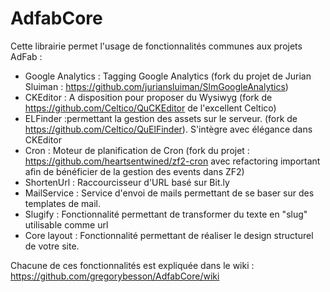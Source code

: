 AdfabCore
=========

Cette librairie permet l'usage de fonctionnalités communes aux projets AdFab :

- Google Analytics : Tagging Google Analytics (fork du projet de Jurian Sluiman : https://github.com/juriansluiman/SlmGoogleAnalytics)
- CKEditor :  A disposition pour proposer du Wysiwyg (fork de https://github.com/Celtico/QuCKEditor de l'excellent Celtico)
- ELFinder :permettant la gestion des assets sur le serveur. (fork de https://github.com/Celtico/QuElFinder). S'intègre avec élégance dans CKEditor
- Cron : Moteur de planification de Cron (fork du projet : https://github.com/heartsentwined/zf2-cron avec refactoring important afin de bénéficier de la gestion des events dans ZF2)
- ShortenUrl : Raccourcisseur d'URL basé sur Bit.ly
- MailService : Service d'envoi de mails permettant de se baser sur des templates de mail.
- Slugify : Fonctionnalité permettant de transformer du texte en "slug" utilisable comme url
- Core layout : Fonctionnalité permettant de réaliser le design structurel de votre site.

Chacune de ces fonctionnalités est expliquée dans le wiki : https://github.com/gregorybesson/AdfabCore/wiki
